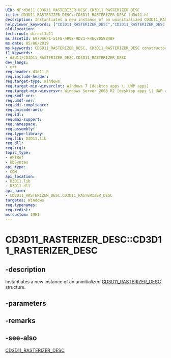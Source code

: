 ```yaml
---
UID: NF:d3d11.CD3D11_RASTERIZER_DESC.CD3D11_RASTERIZER_DESC
title: CD3D11_RASTERIZER_DESC::CD3D11_RASTERIZER_DESC (d3d11.h)
description: Instantiates a new instance of an uninitialized CD3D11_RASTERIZER_DESC structure.
helpviewer_keywords: ["CD3D11_RASTERIZER_DESC","CD3D11_RASTERIZER_DESC constructor [Direct3D 11]","CD3D11_RASTERIZER_DESC constructor [Direct3D 11]","CD3D11_RASTERIZER_DESC interface","CD3D11_RASTERIZER_DESC interface [Direct3D 11]","CD3D11_RASTERIZER_DESC constructor","CD3D11_RASTERIZER_DESC.CD3D11_RASTERIZER_DESC","CD3D11_RASTERIZER_DESC::CD3D11_RASTERIZER_DESC","CD3D11_RASTERIZER_DESC::CD3D11_RASTERIZER_DESC(CD3D11_DEFAULT)","d3d11/CD3D11_RASTERIZER_DESC::CD3D11_RASTERIZER_DESC","direct3d11.cd3d11_rasterizer_desc_cd3d11_rasterizer_desc_cd3d11_default_"]
old-location: 
tech.root: direct3d11
ms.assetid: E970A6F1-51F8-4908-9D21-F4EC805884BF
ms.date: 05/06/2019
ms.keywords: CD3D11_RASTERIZER_DESC, CD3D11_RASTERIZER_DESC constructor [Direct3D 11], CD3D11_RASTERIZER_DESC constructor [Direct3D 11],CD3D11_RASTERIZER_DESC interface, CD3D11_RASTERIZER_DESC interface [Direct3D 11],CD3D11_RASTERIZER_DESC constructor, CD3D11_RASTERIZER_DESC.CD3D11_RASTERIZER_DESC, CD3D11_RASTERIZER_DESC::CD3D11_RASTERIZER_DESC, CD3D11_RASTERIZER_DESC::CD3D11_RASTERIZER_DESC(CD3D11_DEFAULT), d3d11/CD3D11_RASTERIZER_DESC::CD3D11_RASTERIZER_DESC, direct3d11.cd3d11_rasterizer_desc_cd3d11_rasterizer_desc_cd3d11_default_
f1_keywords:
- d3d11/CD3D11_RASTERIZER_DESC.CD3D11_RASTERIZER_DESC
dev_langs:
- c++
req.header: d3d11.h
req.include-header: 
req.target-type: Windows
req.target-min-winverclnt: Windows 7 [desktop apps \| UWP apps]
req.target-min-winversvr: Windows Server 2008 R2 [desktop apps \| UWP apps]
req.kmdf-ver: 
req.umdf-ver: 
req.ddi-compliance: 
req.unicode-ansi: 
req.idl: 
req.max-support: 
req.namespace: 
req.assembly: 
req.type-library: 
req.lib: D3D11.lib
req.dll: 
req.irql: 
topic_type:
- APIRef
- kbSyntax
api_type:
- COM
api_location:
- D3D11.lib
- D3D11.dll
api_name:
- CD3D11_RASTERIZER_DESC.CD3D11_RASTERIZER_DESC
targetos: Windows
req.typenames: 
req.redist: 
ms.custom: 19H1
---
```


# CD3D11_RASTERIZER_DESC::CD3D11_RASTERIZER_DESC


## -description

Instantiates a new instance of an uninitialized <a href="https://docs.microsoft.com/previous-versions/windows/desktop/legacy/jj151654(v=vs.85)">CD3D11_RASTERIZER_DESC</a> structure.

## -parameters

## -remarks

## -see-also

<a href="https://docs.microsoft.com/previous-versions/windows/desktop/legacy/jj151654(v=vs.85)">CD3D11_RASTERIZER_DESC</a>
